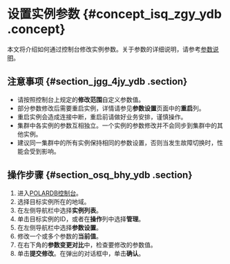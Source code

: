 # 设置实例参数 {#concept_isq_zgy_ydb .concept}

本文将介绍如何通过控制台修改实例参数。关于参数的详细说明，请参考[参数说明](https://dev.mysql.com/doc/refman/5.6/en/server-system-variables.html)。

## 注意事项 {#section_jgg_4jy_ydb .section}

-   请按照控制台上规定的**修改范围**自定义参数值。
-   部分参数修改后需要重启实例，详情请参见**参数设置**页面中的**重启**列。
-   重启实例会造成连接中断，重启前请做好业务安排，谨慎操作。
-   集群中各实例的参数互相独立。一个实例的参数修改并不会同步到集群中的其他实例。
-   建议同一集群中的所有实例保持相同的参数设置，否则当发生故障切换时，性能会受到影响。

## 操作步骤 {#section_osq_bhy_ydb .section}

1.  进入[POLARDB控制台](https://polardb.console.aliyun.com/)。
2.  选择目标实例所在的地域。
3.  在左侧导航栏中选择**实例列表**。
4.  单击目标实例的ID，或者在**操作**列中选择**管理**。
5.  在左侧导航栏中选择**参数设置**。
6.  修改一个或多个参数的**当前值**。
7.  在右下角的**参数变更对比**中，检查要修改的参数值。
8.  单击**提交修改**。在弹出的对话框中，单击**确认**。

